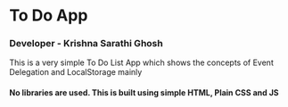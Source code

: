 # To Do App
<h3>Developer - Krishna Sarathi Ghosh</h3>
<p>This is a very simple To Do List App which shows the concepts of Event Delegation and LocalStorage mainly</p>
<h4>No libraries are used. This is built using simple HTML, Plain CSS and JS</h4>
